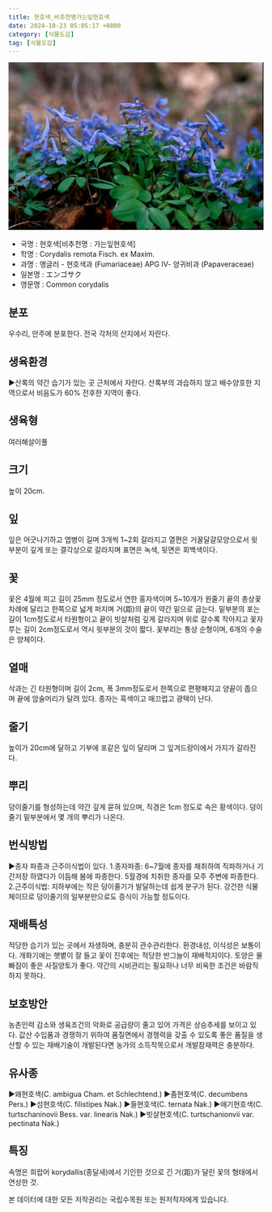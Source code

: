 ```yaml
---
title: 현호색_비추천명가는잎현호색
date: 2024-10-23 05:05:17 +0800
category: [식물도감]
tag: [식물도감]
---
```




![현호색[비추천명 : 가는잎현호색]](/assets/img/fileUpload/plants/basic/Papaveraceae/Corydalis/1788/1788_1_th2.jpg)
- 국명 : 현호색[비추천명 : 가는잎현호색]
- 학명 : Corydalis remota Fisch. ex Maxim.
- 과명 : 앵글러 - 현호색과 (Fumariaceae) APG Ⅳ- 양귀비과 (Papaveraceae)
- 일본명 : エンゴサク
- 영문명 : Common corydalis


## 분포
우수리, 만주에 분포한다.
전국 각처의 산지에서 자란다.
## 생육환경
▶산록의 약간 습기가 있는 곳 근처에서 자란다. 산록부의 과습하지 않고 배수양호한 지역으로서 비음도가 60% 전후한 지역이 좋다.
## 생육형
여러해살이풀 
## 크기
높이 20cm.
## 잎
잎은 어긋나기하고 엽병이 길며 3개씩 1~2회 갈라지고 열편은 거꿀달걀모양으로서 윗부분이 깊게 또는 결각상으로 갈라지며 표면은 녹색, 뒷면은 회백색이다.
## 꽃
꽃은 4월에 피고 길이 25mm 정도로서 연한 홍자색이며 5~10개가 원줄기 끝의 총상꽃차례에 달리고 한쪽으로 넓게 퍼지며 거(距)의 끝이 약간 밑으로 굽는다. 밑부분의 포는 길이 1cm정도로서 타원형이고 끝이 빗살처럼 깊게 갈라지며 위로 갈수록 작아지고 꽃자루는 길이 2cm정도로서 역시 윗부분의 것이 짧다. 꽃부리는 통상 순형이며, 6개의 수술은 양체이다.
## 열매
삭과는 긴 타원형이며 길이 2cm, 폭 3mm정도로서 한쪽으로 편평해지고 양끝이 좁으며 끝에 암술머리가 달려 있다. 종자는 흑색이고 매끄럽고 광택이 난다.
## 줄기
높이가 20cm에 달하고 기부에 포같은 잎이 달리며 그 잎겨드랑이에서 가지가 갈라진다.
## 뿌리
덩이줄기를 형성하는데 약간 깊게 묻혀 있으며, 직경은 1cm 정도로 속은 황색이다. 덩이줄기 밑부분에서 몇 개의 뿌리가 나온다.
## 번식방법
▶종자 파종과 근주이식법이 있다.
1.종자파종: 6~7월에 종자를 채취하여 직파하거나 기간저장 하였다가 이듬해 봄에 파종한다. 5월경에 치취한 종자를 모주 주변에 파종한다. 
2.근주이식법: 지하부에는 작은 덩이줄기가 발달하는데 쉽게 분구가 된다. 강건한 식물체이므로 덩이줄기의 일부분만으로도 증식이 가능할 정도이다.
## 재배특성
적당한 습기가 있는 곳에서 자생하며, 충분히 관수관리한다. 환경내성, 이식성은 보통이다. 개화기에는 햇볕이 잘 들고 꽃이 진후에는 적당한 반그늘이 재배적지이다. 토양은 물빠짐이 좋은 사질양토가 좋다. 약간의 시비관리는 필요하나 너무 비옥한 조건은 바람직하지 못하다.
## 보호방안
농촌인력 감소와 생육조건의 악화로 공급량이 줄고 있어 가격은 상승추세를 보이고 있다. 값산 수입품과 경쟁하기 위하여 품질면에서 경쟁력을 갖출 수 있도록 좋은 품질을 생산할 수 있는 재배기술이 개발된다면 농가의 소득작목으로서 개발잠재력은 충분하다.
## 유사종
▶왜현호색(C. ambigua Cham. et Schlechtend.)
▶좀현호색(C. decumbens Pers.)
▶섬현호색(C. filistipes Nak.)
▶들현호색(C. ternata Nak.)
▶애기현호색(C. turtschaninovii Bess. var. linearis Nak.)
▶빗살현호색(C. turtschanionvii var. pectinata Nak.)
## 특징
속명은 희랍어 korydallis(종달새)에서 기인한 것으로 긴 거(距)가 달린 꽃의 형태에서 연상한 것.






본 데이터에 대한 모든 저작권리는 국립수목원 또는 원저작자에게 있습니다.

